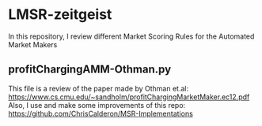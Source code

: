 # LMSR-zeitgeist
In this repository, I review different Market Scoring Rules for the Automated Market Makers

## profitChargingAMM-Othman.py
This file is a review of the paper made by Othman et.al: https://www.cs.cmu.edu/~sandholm/profitChargingMarketMaker.ec12.pdf
Also, I use and make some improvements of this repo: https://github.com/ChrisCalderon/MSR-Implementations
